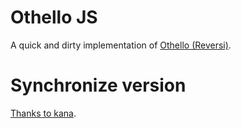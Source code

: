 # Othello JS

A quick and dirty implementation of [Othello (Reversi)](http://en.wikipedia.org/wiki/Reversi).

# Synchronize version
[Thanks to kana](https://github.com/kana/othello-js/).
